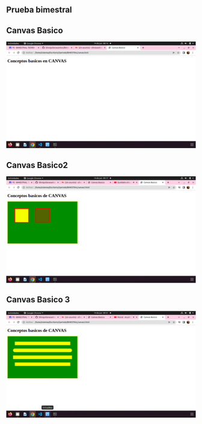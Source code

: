 ## Prueba bimestral

## Canvas Basico 

![](img/Captura%20de%20pantalla%20de%202022-06-14%2008-14-52.png)

## Canvas Basico2
![](img/cap2.png)

## Canvas Basico 3
![](img/cap3.png)